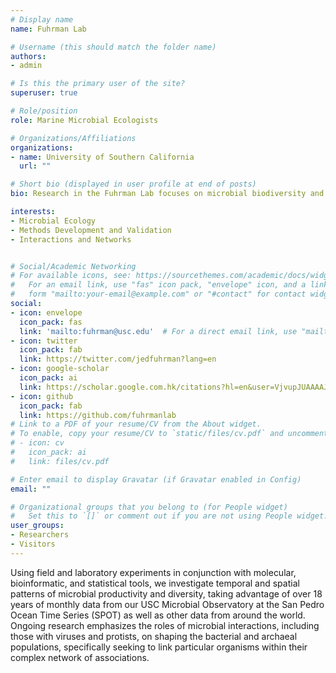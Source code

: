 ```yaml
---
# Display name
name: Fuhrman Lab 

# Username (this should match the folder name)
authors:
- admin

# Is this the primary user of the site?
superuser: true

# Role/position
role: Marine Microbial Ecologists

# Organizations/Affiliations
organizations:
- name: University of Southern California
  url: ""

# Short bio (displayed in user profile at end of posts)
bio: Research in the Fuhrman Lab focuses on microbial biodiversity and how viruses, bacteria, archaea, protists, and primary producers interact to shape the network of microorganisms functioning in the marine environment.

interests:
- Microbial Ecology
- Methods Development and Validation
- Interactions and Networks


# Social/Academic Networking
# For available icons, see: https://sourcethemes.com/academic/docs/widgets/#icons
#   For an email link, use "fas" icon pack, "envelope" icon, and a link in the
#   form "mailto:your-email@example.com" or "#contact" for contact widget.
social:
- icon: envelope
  icon_pack: fas
  link: 'mailto:fuhrman@usc.edu'  # For a direct email link, use "mailto:test@example.org".
- icon: twitter
  icon_pack: fab
  link: https://twitter.com/jedfuhrman?lang=en
- icon: google-scholar
  icon_pack: ai
  link: https://scholar.google.com.hk/citations?hl=en&user=VjvupJUAAAAJ&view_op=list_works&sortby=pubdate
- icon: github
  icon_pack: fab
  link: https://github.com/fuhrmanlab
# Link to a PDF of your resume/CV from the About widget.
# To enable, copy your resume/CV to `static/files/cv.pdf` and uncomment the lines below.  
# - icon: cv
#   icon_pack: ai
#   link: files/cv.pdf

# Enter email to display Gravatar (if Gravatar enabled in Config)
email: ""

# Organizational groups that you belong to (for People widget)
#   Set this to `[]` or comment out if you are not using People widget.  
user_groups:
- Researchers
- Visitors
---
```


Using field and laboratory experiments in conjunction with molecular, bioinformatic, and statistical tools, we investigate temporal and spatial patterns of microbial productivity and diversity, taking advantage of over 18 years of monthly data from our USC Microbial Observatory at the San Pedro Ocean Time Series (SPOT) as well as other data from around the world. Ongoing research emphasizes the roles of microbial interactions, including those with viruses and protists, on shaping the bacterial and archaeal populations, specifically seeking to link particular organisms within their complex network of associations.
